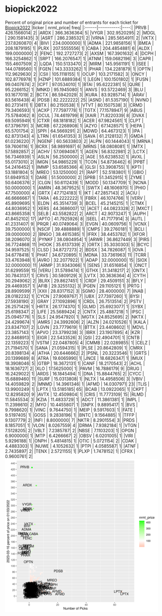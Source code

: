 # biopick2022
Percent of original price and number of entrants for each ticket for [Biopick2022](https://twitter.com/hashtag/Biopick2022)
|ticker |  nrml_price| freq|
|:------|-----------:|----:|
|PRVB   | 426.1566014|    2|
|ARDX   | 366.3636364|    5|
|VYGR   | 302.9520295|    2|
|MDGL   | 290.1581435|    3|
|ASRT   | 286.2385321|    2|
|VRNA   | 285.5654911|    2|
|VKTX   | 237.8260870|    4|
|BIVI   | 234.0000000|    1|
|ADMA   | 221.9858156|    1|
|BMEA   | 208.1879195|    1|
|PLRX   | 207.5555556|    1|
|CABA   | 204.4854881|    6|
|ALDX   | 199.0000000|    2|
|FENC   | 192.2727273|    2|
|AXSM   | 167.3901632|    4|
|DCPH   | 166.3254862|    1|
|SRPT   | 166.2076547|    1|
|ATNM   | 159.0682196|    3|
|CAPR   | 155.4607509|    2|
|LQDA   | 150.5133470|    2|
|MIRM   | 145.9561191|    1|
|ISEE   | 144.0789560|    1|
|FGEN   | 143.3333262|    1|
|PHAR   | 134.2281879|    1|
|OPTN   | 112.9629630|    2|
|CSII   | 105.1118155|    1|
|OCUP   | 103.2171582|    3|
|ONCY   | 102.8776978|    1|
|HZNP   | 101.6889384|    1|
|LEGN   | 100.1501802|    1|
|FUSN   |  99.0407674|    2|
|ICPT   |  97.0534010|    1|
|BTAI   |  95.6222381|    5|
|QURE   |  95.2266152|    1|
|MNKD   |  95.1945080|    1|
|ANVS   |  93.5722469|    3|
|BLU    |  93.1677019|    2|
|BCTX   |  86.5942029|    3|
|KURA   |  83.9285714|    1|
|ARAV   |  83.5616438|    4|
|PDSB   |  82.2222222|   25|
|ASND   |  81.5357190|    1|
|NVNO   |  80.2731411|    1|
|DBTX   |  80.2150538|    1|
|VTVT   |  80.1507538|    3|
|CRMD   |  79.3406593|    1|
|ACXP   |  77.7597778|    1|
|TGTX   |  77.1578947|    9|
|ABUS   |  75.5784062|    8|
|OCUL   |  74.4619799|    8|
|XAIR   |  71.8220339|    8|
|DVAX   |  69.5095949|    1|
|CTXR   |  68.1818182|    1|
|ACER   |  67.9824561|    1|
|CLPT   |  67.3796791|    3|
|MCRB   |  67.2268908|    1|
|AZYO   |  67.1428571|    1|
|HEPA   |  65.5701754|    2|
|SPPI   |  64.5669291|    2|
|MDWD   |  64.4673123|    1|
|IPA    |  62.8731343|    4|
|LTRN   |  61.6541353|    3|
|SAVA   |  61.2128132|    7|
|GMDA   |  61.0236220|    7|
|NGENF  |  60.5633803|    2|
|ALPN   |  60.1444043|    1|
|MRNA   |  59.7606116|    1|
|BCRX   |  58.9891697|    6|
|MRNS   |  58.0808081|    1|
|IMTX   |  57.5892857|    2|
|ACHV   |  57.0694087|    1|
|AGEN   |  56.8322981|    2|
|LCTX   |  56.7346939|    1|
|ASLN   |  56.2500000|    2|
|AGE    |  55.6238532|    1|
|AVXL   |  55.0173010|    2|
|IMGN   |  54.9865229|    1|
|TCON   |  54.8736462|    6|
|PPBT   |  54.2416452|    1|
|IMMP   |  53.6585366|    4|
|GLSI   |  53.3908755|    1|
|KPTI   |  53.1881804|    5|
|MREO   |  53.1250000|   21|
|RAPT   |  52.5183801|    1|
|GBIO   |  51.6949153|    1|
|DARE   |  51.5000000|    2|
|SPRB   |  51.3452915|    1|
|ZYME   |  50.6406376|    2|
|CLGN   |  50.6112439|    1|
|MODD   |  50.1347709|    1|
|NCNA   |  50.0000000|    1|
|AMRN   |  48.3679525|    1|
|SWTX   |  48.1606970|    1|
|PHIO   |  47.7500000|    4|
|GRTX   |  47.7124183|    1|
|IKT    |  47.2857143|    2|
|ACIU   |  46.6666667|    1|
|TARA   |  46.2222222|    1|
|FBRX   |  46.1074766|    1|
|VERV   |  45.8909695|    1|
|ELDN   |  45.3514739|    3|
|BCEL   |  45.2145215|    1|
|CTMX   |  44.8036952|    1|
|XERS   |  44.3686007|   12|
|ACET   |  44.0823328|    2|
|MXCT   |  43.8665358|    1|
|SELB   |  43.5582822|    2|
|ARCT   |  42.9073247|    1|
|AUPH   |  41.8452102|   17|
|APTO   |  41.7925926|    8|
|SEEL   |  41.7177914|    3|
|AUTL   |  41.2331407|    9|
|PRQR   |  40.0749064|    3|
|EVGN   |  40.0609756|    1|
|VCNX   |  39.7500000|    1|
|NSCIF  |  39.4888889|    1|
|CMPS   |  39.2760181|    1|
|BCLI   |  39.0000000|    2|
|BNGO   |  38.4615385|    1|
|IFRX   |  38.4453782|    1|
|XFOR   |  38.2096070|    3|
|PYNKF  |  38.0804954|    1|
|ARWR   |  36.8627449|    3|
|PIRS   |  36.7724868|   11|
|HOOK   |  35.6137339|    2|
|ORTX   |  35.3030303|    5|
|BCYC   |  34.9597525|    1|
|CLSD   |  34.8727273|    2|
|BDSX   |  34.7826087|    1|
|IOVA   |  34.6778418|    1|
|PHAT   |  34.6720895|    1|
|MDNA   |  33.7361963|   11|
|TCRR   |  33.4763948|    1|
|AVRO   |  32.2077922|    1|
|ADAP   |  32.0000000|   15|
|SIOX   |  32.0000000|   11|
|ARMP   |  31.9343066|    1|
|SENS   |  31.6516854|    1|
|ONCT   |  31.6299559|   15|
|VERU   |  31.5789474|    1|
|GTHX   |  31.3418217|    2|
|ONTX   |  30.7843137|    1|
|CRVS   |  30.5809129|    3|
|LVTX   |  30.3636364|    4|
|CYTH   |  30.2949062|    2|
|BLRX   |  29.8627451|    1|
|CRDF   |  29.4509151|    3|
|BFLY   |  29.4469357|    1|
|AFIB   |  29.3255132|    3|
|PGEN   |  29.1105121|    1|
|PRTG   |  28.8909599|    7|
|XXII   |  28.8317152|    3|
|SGMO   |  28.4000000|    7|
|INAB   |  28.0182232|    1|
|CYCN   |  27.9069767|    7|
|UBX    |  27.7397260|    1|
|BYSI   |  27.5938190|    2|
|GRAY   |  27.1092896|    1|
|CRDL   |  26.7513514|    2|
|PSTV   |  26.2571429|    1|
|HRTX   |  26.1774370|    1|
|GLMD   |  25.6923077|    1|
|SYBX   |  25.6198347|    2|
|LIFE   |  25.5689424|    2|
|CNTX   |  25.4887218|    1|
|IPSC   |  25.0945776|    1|
|SLS    |  24.9547920|    1|
|MGTX   |  24.8525695|    2|
|NKTX   |  24.4299674|    1|
|AMRS   |  24.3992606|    2|
|ALZN   |  24.0210526|    1|
|KALA   |  23.8347107|    2|
|LGVN   |  23.7779619|    1|
|BTTX   |  23.4408602|    1|
|MDVL   |  23.3857143|    1|
|APVO   |  23.3799238|    3|
|IBRX   |  23.1907895|    4|
|KZR    |  22.8468913|    1|
|EIGR   |  22.5433526|    3|
|QSI    |  22.4904701|    1|
|CNTB   |  22.1359223|    1|
|VSTM   |  22.0487805|    4|
|CMMB   |  22.0289855|    1|
|CELZ   |  21.7194570|    1|
|SANA   |  21.0594315|    1|
|PLSE   |  20.8642809|    1|
|CMRX   |  20.8398134|    4|
|ATHA   |  20.6446662|    2|
|PSNL   |  20.3223546|    1|
|GRTS   |  20.1399689|    8|
|ATRA   |  19.6065990|    1|
|JNCE   |  18.6826347|    1|
|IMUX   |  18.3908046|    5|
|GTBP   |  18.3672131|    1|
|CANF   |  18.2170543|    2|
|ACHL   |  18.1636727|    2|
|XLO    |  17.5625000|    1|
|PAVM   |  16.7886179|    9|
|DRUG   |  16.2429022|    1|
|ARDS   |  16.1845494|    1|
|DNA    |  15.8844765|    2|
|CYCC   |  15.6889460|   11|
|SURF   |  15.0313808|    1|
|NLTX   |  14.4958506|    3|
|VBIV   |  14.4059829|    2|
|MNMD   |  14.3961346|    1|
|AFMD   |  14.0307971|   23|
|TLIS   |  13.9900249|    1|
|LPTX   |  13.5185185|   65|
|BCAB   |  13.0922065|    1|
|CKPT   |  12.8295820|    9|
|AVTX   |  12.4509804|    1|
|CRIS   |  11.7773109|   15|
|RLMD   |  11.5845534|    3|
|KZIA   |  11.4833729|    1|
|ADCT   |  11.3861381|    1|
|IMPL   |  11.2398610|    2|
|MYO    |  10.4455807|    1|
|SNPX   |   9.8895417|    1|
|BVS    |   9.7998620|    1|
|VINC   |   9.7644750|    1|
|MEIP   |   9.5917603|    1|
|FATE   |   9.5197405|    1|
|GOSS   |   9.2838196|    1|
|BNTC   |   9.1564885|    1|
|TFFP   |   9.1307779|    2|
|INFI   |   8.8000000|    7|
|NKTR   |   8.2901554|    3|
|PRDS   |   8.1857051|    1|
|VLON   |   8.0267559|    4|
|DRMA   |   7.9382184|    1|
|VTGN   |   7.5128205|    2|
|VBLT   |   7.2385787|    2|
|NBSE   |   7.1103203|    1|
|OPGN   |   6.9000000|    1|
|MTP    |   6.4266667|    2|
|OBSV   |   6.0201005|    1|
|VIRI   |   5.9296188|    1|
|ONPH   |   5.4814815|    1|
|OTIC   |   5.0721154|    2|
|CDAK   |   4.4883303|    1|
|NUWE   |   4.1052632|    1|
|PTPI   |   4.0585587|    1|
|ATNF   |   2.7435897|    2|
|TENX   |   2.5721155|    1|
|PLXP   |   1.7478152|    1|
|CFRX   |   0.9600761|    2|
![retvspicks](biopicks.png?raw=true)
